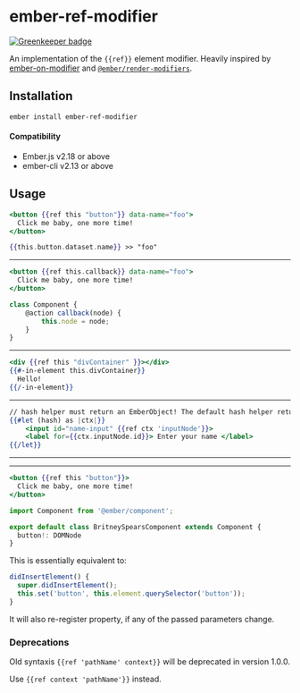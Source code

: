 # ember-ref-modifier

[![Greenkeeper badge](https://badges.greenkeeper.io/lifeart/ember-ref-modifier.svg)](https://greenkeeper.io/)

An implementation of the `{{ref}}` element modifier. 
Heavily inspired by [ember-on-modifier](https://github.com/buschtoens/ember-on-modifier) and  [`@ember/render-modifiers`](https://github.com/emberjs/ember-render-modifiers).

## Installation

```
ember install ember-ref-modifier
```

#### Compatibility

- Ember.js v2.18 or above
- ember-cli v2.13 or above

## Usage

```hbs
<button {{ref this "button"}} data-name="foo">
  Click me baby, one more time!
</button>

{{this.button.dataset.name}} >> "foo"
```

--------------------------

```hbs
<button {{ref this.callback}} data-name="foo">
  Click me baby, one more time!
</button>
```

```js
class Component {
	@action callback(node) {
		this.node = node;
	}
}

```

------------------------

```hbs
<div {{ref this "divContainer" }}></div>
{{#-in-element this.divContainer}}
  Hello!
{{/-in-element}}
```
------------------------


```hbs
// hash helper must return an EmberObject! The default hash helper returns a pojo.
{{#let (hash) as |ctx|}}
	<input id="name-input" {{ref ctx 'inputNode'}}>
	<label for={{ctx.inputNode.id}}> Enter your name </label>
{{/let}}
```


------------------------

------

```hbs
<button {{ref this "button"}}>
  Click me baby, one more time!
</button>
```

```ts
import Component from '@ember/component';

export default class BritneySpearsComponent extends Component {
  button!: DOMNode
}
```


This is essentially equivalent to:

```ts
didInsertElement() {
  super.didInsertElement();
  this.set('button', this.element.querySelector('button'));
}
```

It will also re-register property, if any of the passed parameters change.

### Deprecations

Old syntaxis `{{ref 'pathName' context}}` will be deprecated in version 1.0.0.

Use `{{ref context 'pathName'}}`  instead.
